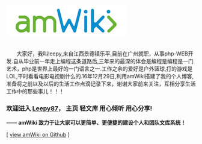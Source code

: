 ![欢迎使用amWiki！](amWiki/images/logo.png "欢迎使用amWiki！")  
<br>


&nbsp;&nbsp;&nbsp;&nbsp;&nbsp;&nbsp;&nbsp;大家好，我叫leepy,来自江西景德镇乐平,目前在广州就职，从事php-WEB开发.自从毕业前一年走上编程这条道路后,三年来的最深的体会是编程是编程是一门艺术，php是世界上最好的一门语言之一.工作之余的爱好是户外篮球,打的游戏是LOL,平时看看电影电视剧什么的.16年12月29日,利用amWiki搭建了我的个人博客,准备将之前以及以后的生活工作点滴记录下来，谢谢大家前来关注，互相分享生活工作中的那些事儿！！！


### 欢迎进入  [Leepy87](https://github.com/changleep/changleep.github.io/ "打开Atom官网")， 主页 轻文库 用心倾听 用心分享!
—— **amWiki 致力于让大家可以更简单、更便捷的建设个人和团队文库系统！**  


[ [view amWiki on Github](https://github.com/changleep/changleep.github.io/) ]
